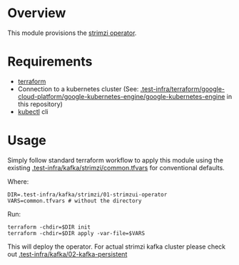 <!--
    Licensed to the Apache Software Foundation (ASF) under one
    or more contributor license agreements.  See the NOTICE file
    distributed with this work for additional information
    regarding copyright ownership.  The ASF licenses this file
    to you under the Apache License, Version 2.0 (the
    "License"); you may not use this file except in compliance
    with the License.  You may obtain a copy of the License at

      http://www.apache.org/licenses/LICENSE-2.0

    Unless required by applicable law or agreed to in writing,
    software distributed under the License is distributed on an
    "AS IS" BASIS, WITHOUT WARRANTIES OR CONDITIONS OF ANY
    KIND, either express or implied.  See the License for the
    specific language governing permissions and limitations
    under the License.
-->

# Overview

This module provisions the [strimzi operator](https://github.com/strimzi/strimzi-kafka-operator/tree/main/helm-charts/helm3/strimzi-kafka-operator).

# Requirements

- [terraform](https://terraform.io)
- Connection to a kubernetes cluster (See: [.test-infra/terraform/google-cloud-platform/google-kubernetes-engine/google-kubernetes-engine](../../terraform/google-cloud-platform/google-kubernetes-engine) in this repository)
- [kubectl](https://kubernetes.io/docs/reference/kubectl/) cli

# Usage

Simply follow standard terraform workflow to apply this module using the existing
[.test-infra/kafka/strimzi/common.tfvars](common.tfvars) for conventional defaults.

Where:

```
DIR=.test-infra/kafka/strimzi/01-strimzui-operator
VARS=common.tfvars # without the directory
```

Run:

```
terraform -chdir=$DIR init
terraform -chdir=$DIR apply -var-file=$VARS
```

This will deploy the operator. For actual strimzi kafka cluster please check out [.test-infra/kafka/02-kafka-persistent](02-kafka-persistent/README.md)
